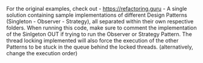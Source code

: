 For the original examples, check out - https://refactoring.guru -
A single solution containing sample implementations of different Design Patterns (Singleton - Observer - Strategy), all separated within their own respective folders.
When running this code, make sure to comment the implementation of the Sinlgeton OUT if trying to run the Observer or Strategy Pattern. 
The thread locking implemented will also force the execution of the other Patterns to be stuck in the queue behind the locked threads. (alternatively, change the execution order)
